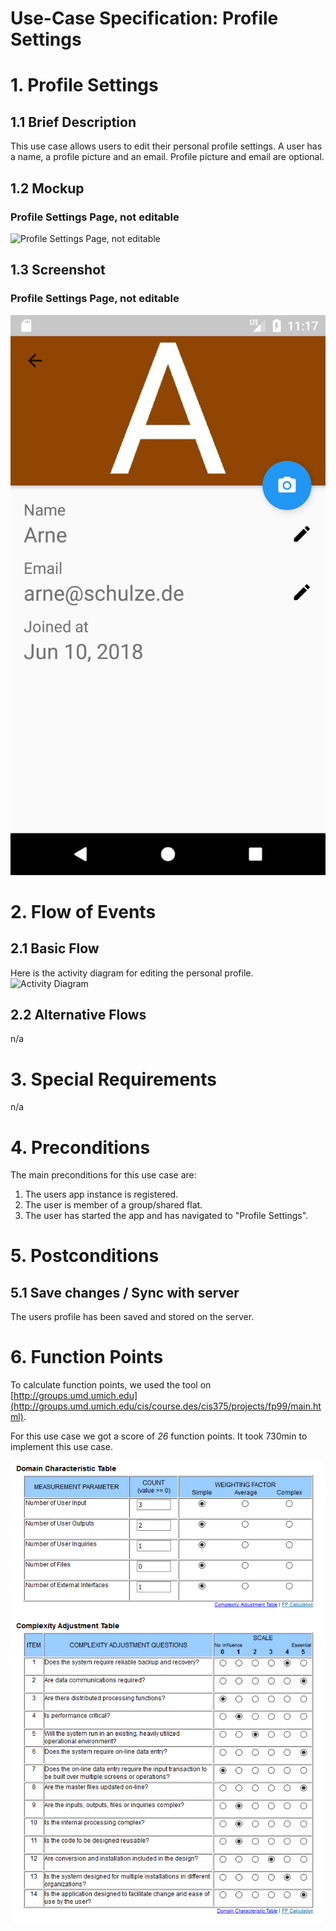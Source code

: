# Use-Case Specification: Profile Settings

# 1. Profile Settings

## 1.1 Brief Description
This use case allows users to edit their personal profile settings.
A user has a name, a profile picture and an email. Profile picture and email are optional.

## 1.2 Mockup
### Profile Settings Page, not editable
![Profile Settings Page, not editable](../Mockups/uc_profile_settings_not_editable_mockup.PNG)

<!--
### Profile Settings Page, if editing is activated
![Profile Settings Page, if editing is activated](../Mockups/uc_profile_settings_editable_mockup.PNG)

### Profile Settings Page, if editing is canceled
![Profile Settings Page, if editing is canceled](../Mockups/uc_profile_settings_cancel_edits_mockup.PNG)
-->

## 1.3 Screenshot
### Profile Settings Page, not editable
![Profile Settings Page, not editable](../Screenshots/user_detail_screenshot.png)

<!--
### Profile Settings Page, if editing is activated
![Profile Settings Page, if editing is activated](../Screenshots/uc_profile_settings_editable.png)

### Profile Settings Page, if editing is canceled
![Profile Settings Page, if editing is canceled](../Screenshots/uc_profile_settings_cancel_edits.png)
-->

# 2. Flow of Events

## 2.1 Basic Flow
Here is the activity diagram for editing the personal profile.
![Activity Diagram](../ActivityDiagrams/uc_profile_settings_activity_diagram.png)

## 2.2 Alternative Flows
n/a

# 3. Special Requirements
n/a

# 4. Preconditions
The main preconditions for this use case are:

 1. The users app instance is registered.
 2. The user is member of a group/shared flat.
 3. The user has started the app and has navigated to "Profile Settings".

# 5. Postconditions
## 5.1 Save changes / Sync with server
The users profile has been saved and stored on the server.

# 6. Function Points
To calculate function points, we used the tool on [http://groups.umd.umich.edu](http://groups.umd.umich.edu/cis/course.des/cis375/projects/fp99/main.html).

For this use case we got a score of *26* function points. It took 730min to implement this use case.

![Function Points](../FunctionPoints/Profile_Settings.png)

